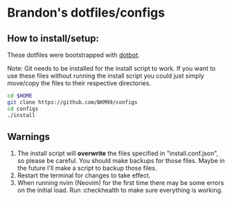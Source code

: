 # Brandon's dotfiles/configs

## How to install/setup:

These dotfiles were bootstrapped with [dotbot](https://github.com/anishathalye/dotbot).


Note: Git needs to be installed for the install script to work. If you want to use these files without running the install script you could just simply move/copy the files to their respective directories.

```bash
cd $HOME
git clone https://github.com/BKM99/configs
cd configs
./install
```

## Warnings
1. The install script will **overwrite** the files specified in "install.conf.json", so please be careful. You should make backups for those files. Maybe in the future I'll make a script to backup those files.
2. Restart the terminal for changes to take effect.
3. When running nvim (Neovim) for the first time there may be some errors on the initial load. Run :checkhealth to make sure everything is working.
